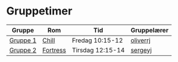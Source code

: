# Gruppetimer

| Gruppe                    | Rom                                           | Tid              | Gruppelærer                                  |
| ------------------------- | --------------------------------------------- | ---------------- | -------------------------------------------- |
| [Gruppe 1](./gruppe1/)    | [Chill](https://link.mazemap.com/OeOC3kRY)    | Fredag 10:15-12  | [oliverrj](https://personer.uio.no/oliverrj) |
| [Gruppe 2](./Gruppe%202/) | [Fortress](https://link.mazemap.com/ERFnVdz0) | Tirsdag 12:15-14 | [sergeyj](https://personer.uio.no/sergeyj)   |
